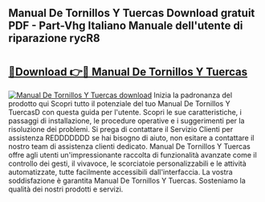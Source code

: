 ## Manual De Tornillos Y Tuercas Download gratuit PDF - Part-Vhg Italiano Manuale dell'utente di riparazione rycR8

# <h2><a href="http://dfgnx6.blite.top/?on=Manual+De+Tornillos+Y+Tuercas">🔗Download 👉🔴 Manual De Tornillos Y Tuercas</a></h2>

[![Manual De Tornillos Y Tuercas download](https://i.imgur.com/lujVjoI.png)](http://dfgnx6.blite.top/?on=Manual+De+Tornillos+Y+Tuercas)
Inizia la padronanza del prodotto qui Scopri tutto il potenziale del tuo Manual De Tornillos Y TuercasD con questa guida per l'utente. Scopri le sue caratteristiche, i passaggi di installazione, le procedure operative e i suggerimenti per la risoluzione dei problemi. Si prega di contattare il Servizio Clienti per assistenza REDDDDDDD se hai bisogno di aiuto, non esitare a contattare il nostro team di assistenza clienti dedicato. Manual De Tornillos Y Tuercas offre agli utenti un'impressionante raccolta di funzionalità avanzate come il controllo dei gesti, il vivavoce, le scorciatoie personalizzabili e le attività automatizzate, tutte facilmente accessibili dall'interfaccia. La vostra soddisfazione è garantita Manual De Tornillos Y Tuercas. Sosteniamo la qualità dei nostri prodotti e servizi.
